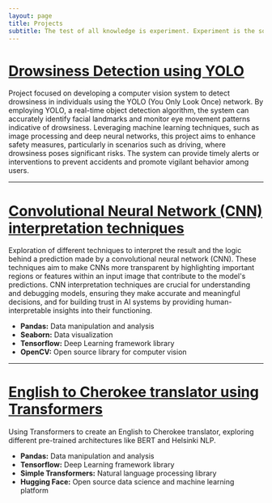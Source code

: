 ```yaml
---
layout: page
title: Projects
subtitle: The test of all knowledge is experiment. Experiment is the sole judge of scientific 'truth'
---
```


# [Drowsiness Detection using YOLO](https://github.com/franciscomesquitaAI/Drowsiness-Detection)
Project focused on developing a computer vision system to detect drowsiness in individuals using the YOLO (You Only Look Once) network. By employing YOLO, a real-time object detection algorithm, the system can accurately identify facial landmarks and monitor eye movement patterns indicative of drowsiness. Leveraging machine learning techniques, such as image processing and deep neural networks, this project aims to enhance safety measures, particularly in scenarios such as driving, where drowsiness poses significant risks. The system can provide timely alerts or interventions to prevent accidents and promote vigilant behavior among users.

---

# [Convolutional Neural Network (CNN) interpretation techniques](https://github.com/franciscomesquitaAI/CNN-Interpretation)
Exploration of different techniques to interpret the result and the logic behind a prediction made by a convolutional neural network (CNN). These techniques aim to make CNNs more transparent by highlighting important regions or features within an input image that contribute to the model's predictions. CNN interpretation techniques are crucial for understanding and debugging models, ensuring they make accurate and meaningful decisions, and for building trust in AI systems by providing human-interpretable insights into their functioning.
- **Pandas:** Data manipulation and analysis
- **Seaborn:** Data visualization
- **Tensorflow:** Deep Learning framework library
- **OpenCV:** Open source library for computer vision

---

# [English to Cherokee translator using Transformers](https://github.com/franciscomesquitaAI/Translator-English-to-Cherokee)
Using Transformers to create an English to Cherokee translator, exploring different pre-trained architectures like BERT and Helsinki NLP.
- **Pandas:** Data manipulation and analysis
- **Tensorflow:** Deep Learning framework library
- **Simple Transformers:** Natural language processing library
- **Hugging Face:** Open source data science and machine learning platform
